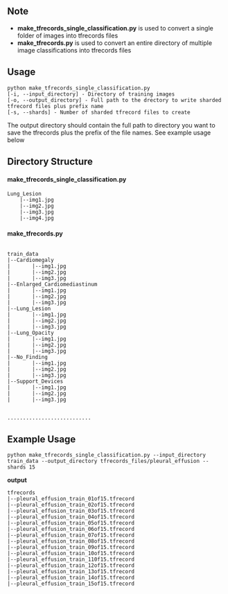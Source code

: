 ## Note
* **make_tfrecords_single_classification.py** is used to convert a single folder of images into tfrecords files
* **make_tfrecords.py** is used to convert an entire directory of multiple image classifications into tfrecords files

## Usage
```
python make_tfrecords_single_classification.py
[-i, --input_directory] - Directory of training images
[-o, --output_directory] - Full path to the drectory to write sharded tfrecord files plus prefix name 
[-s, --shards] - Number of sharded tfrecord files to create
```

The output directory should contain the full path to directory you want to save the tfrecords plus the prefix of the file names. See example usage below

## Directory Structure 
#### make_tfrecords_single_classification.py
```
Lung_Lesion
    |--img1.jpg
    |--img2.jpg
    |--img3.jpg
    |--img4.jpg

```

#### make_tfrecords.py
```

train_data
|--Cardiomegaly
|       |--img1.jpg
|       |--img2.jpg
|       |--img3.jpg
|--Enlarged_Cardiomediastinum
|       |--img1.jpg
|       |--img2.jpg
|       |--img3.jpg
|--Lung_Lesion
|       |--img1.jpg
|       |--img2.jpg
|       |--img3.jpg
|--Lung_Opacity
|       |--img1.jpg
|       |--img2.jpg
|       |--img3.jpg
|--No_Finding
|       |--img1.jpg
|       |--img2.jpg
|       |--img3.jpg
|--Support_Devices
|       |--img1.jpg
|       |--img2.jpg
|       |--img3.jpg


...........................
```

## Example Usage
```
python make_tfrecords_single_classification.py --input_directory train_data --output_directory tfrecords_files/pleural_effusion --shards 15
```
**output**
```
tfrecords
|--pleural_effusion_train_01of15.tfrecord
|--pleural_effusion_train_02of15.tfrecord
|--pleural_effusion_train_03of15.tfrecord
|--pleural_effusion_train_04of15.tfrecord
|--pleural_effusion_train_05of15.tfrecord
|--pleural_effusion_train_06of15.tfrecord
|--pleural_effusion_train_07of15.tfrecord
|--pleural_effusion_train_08of15.tfrecord
|--pleural_effusion_train_09of15.tfrecord
|--pleural_effusion_train_10of15.tfrecord
|--pleural_effusion_train_110f15.tfrecord
|--pleural_effusion_train_12of15.tfrecord
|--pleural_effusion_train_13of15.tfrecord
|--pleural_effusion_train_14of15.tfrecord
|--pleural_effusion_train_15of15.tfrecord

```
